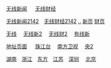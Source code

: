 [无线新闻](
http://wowza-live.edge-global.akamai.tvb.com/newslive/smil:mobile_inews.smil/playlist.m3u8?hdnea=st=1590845828~exp=1590932228~acl=/newslive/smil:mobile_inews.smil/*~hmac=24728dbb427441a885022cefa1e5e0bdd6bf0c314354430b7455012d40392ac4
) &emsp; [无线财经](
http://wowza-live.edge-global.akamai.tvb.com/newslive/smil:mobile_finance.smil/playlist.m3u8?hdnea=st=1590845838~exp=1590932238~acl=/newslive/smil:mobile_finance.smil/*~hmac=26d2c87d59abb6ddcbe67abd368e2d3dd4c457988de17a722e05981c3dec4435
) &emsp; 

[无线新闻2142](
http://wowza-live.edge-global.akamai.tvb.com/newslive/smil:mobile_inews.smil/playlist.m3u8?hdnea=st=1590845828~exp=1590932228~acl=/newslive/smil:mobile_inews.smil/*~hmac=24728dbb427441a885022cefa1e5e0bdd6bf0c314354430b7455012d40392ac4
)&emsp;[无线财经2142](
http://wowza-live.edge-global.akamai.tvb.com/newslive/smil:mobile_finance.smil/playlist.m3u8?hdnea=st=1590845838~exp=1590932238~acl=/newslive/smil:mobile_finance.smil/*~hmac=26d2c87d59abb6ddcbe67abd368e2d3dd4c457988de17a722e05981c3dec4435
) [.](
http://hk4-edge18-1.edgeware.tvb.com:80/session/49f8b65e-e410-11e9-a4fe-005056b1026a/qh33qv/newslive/smil:mobile_inews.smil/playlist.m3u8?token=631ccc498ddf99fc611b5d8b3b79a9ba_1569995822_1569995822
)[.](
http://hk4-edge24-1.edgeware.tvb.com:80/session/53d119e6-e410-11e9-88db-005056903a13/dtysfd/newslive/smil:mobile_finance.smil/playlist.m3u8?token=1da263af7af782765e084be4e9305d92_1569995838_1569995838
) [新页](http://news.tvb.com/live/inews) [财页](http://news.tvb.com/live/j5_ch85)

[无线](
http://m.iptv802.com/?act=play&token=1465bf72433bfc5d57970ff6e3c49659&tid=gt&id=1
) &emsp;[无线新2](
http://m.iptv802.com/?act=play&token=8564612fb54274b8e36b1dc4415944a9&tid=gt&id=9
) &emsp;[无线财2](
http://m.iptv802.com/?act=play&token=43321b505ce8074e5e39ee8b2453eb06&tid=gt&id=10
) &emsp;[有线新](
http://m.iptv805.com/?act=play&token=bfe95791aeca76dd96a19075cb8a9ddb&tid=gt&id=31
)

[地址页面](http://m.iptv802.com/?tid=gt&t=9) &emsp; [珠江台](http://nclive.grtn.cn/zjpd/playlist.m3u8) &emsp;[南方卫视](http://nclive.grtn.cn/tvs2/playlist.m3u8) &emsp;[央2](http://m.iptv802.com/?act=play&token=fb5db9dd171c9b4d74ca920d650c939d&tid=ys&id=2) 

[湖南](http://39.135.253.15/huaweicdn.hb.chinamobile.com/PLTV/88888888/224/3221225892/1.m3u8)&emsp;[浙江](http://39.135.253.47/huaweicdn.hb.chinamobile.com/PLTV/88888888/224/3221225899/1.m3u8)&emsp;[东方](http://39.134.52.184/wh7f454c46tw3863289019_672360514/hwottcdn.ln.chinamobile.com/PLTV/88888890/224/3221225976/index.m3u8?icpid=88888888&RTS=1527603471&from=1&ocs=2_39.134.52.184_80&hms_devid=63)&emsp;[江苏](http://m.iptv802.com/?act=play&token=ef05494418911b5505071cb09e5eb6da&tid=ws&id=2)&emsp;[深圳](http://m.iptv802.com/?act=play&token=f433afba2e992d304a5c86796d2987ed&tid=ws&id=6)&emsp; [北京](http://m.iptv802.com/?act=play&token=4bb2d881d4e10ed4be9de4654bb9562a&tid=ws&id=5)&emsp; 
